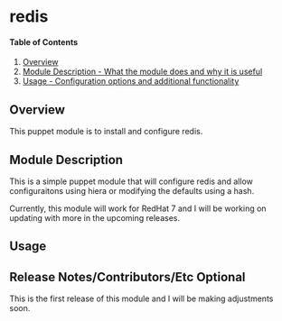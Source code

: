 # redis

#### Table of Contents

1. [Overview](#overview)
2. [Module Description - What the module does and why it is useful](#module-description)
3. [Usage - Configuration options and additional functionality](#usage)

## Overview
This puppet module is to install and configure redis.

## Module Description
This is a simple puppet module that will configure redis and allow configuraitons
using hiera or modifying the defaults using a hash.


Currently, this module will work for RedHat 7 and I will be working on updating with
more in the upcoming releases.

## Usage


## Release Notes/Contributors/Etc **Optional**

This is the first release of this module and I will be making adjustments soon.
